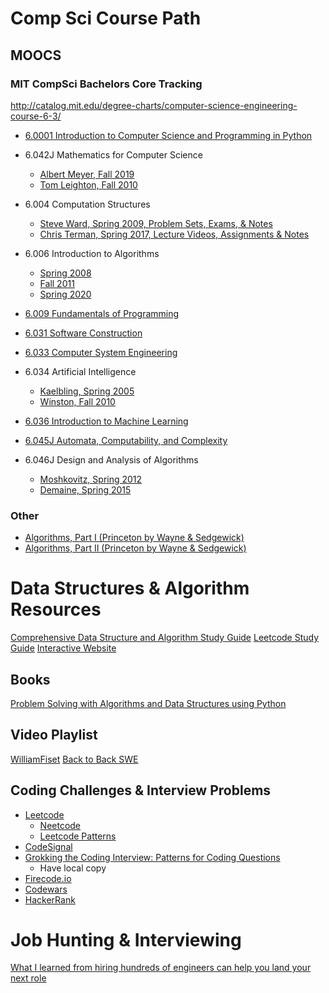 # Comp Sci Course Path

## MOOCS
### MIT CompSci Bachelors Core Tracking
http://catalog.mit.edu/degree-charts/computer-science-engineering-course-6-3/

- [6.0001 Introduction to Computer Science and Programming in Python](https://ocw.mit.edu/courses/6-0001-introduction-to-computer-science-and-programming-in-python-fall-2016/)

- 6.042J Mathematics for Computer Science
    - [Albert Meyer, Fall 2019](https://openlearninglibrary.mit.edu/courses/course-v1:OCW+6.042J+2T2019/about)
    - [Tom Leighton, Fall 2010](https://ocw.mit.edu/courses/6-042j-mathematics-for-computer-science-fall-2010/)

- 6.004 Computation Structures
    - [Steve Ward, Spring 2009, Problem Sets, Exams, & Notes](https://ocw.mit.edu/courses/6-004-computation-structures-spring-2009/pages/syllabus/)
    - [Chris Terman, Spring 2017, Lecture Videos, Assignments & Notes](https://ocw.mit.edu/courses/6-004-computation-structures-spring-2017/)

- 6.006 Introduction to Algorithms
    - [Spring 2008](https://ocw.mit.edu/courses/6-006-introduction-to-algorithms-spring-2008/)
    - [Fall 2011](https://ocw.mit.edu/courses/6-006-introduction-to-algorithms-fall-2011/)
    - [Spring 2020](https://ocw.mit.edu/courses/6-006-introduction-to-algorithms-spring-2020/)

- [6.009 Fundamentals of Programming](https://py.mit.edu/)

- [6.031 Software Construction](https://web.mit.edu/6.031)

- [6.033 Computer System Engineering](https://ocw.mit.edu/courses/6-033-computer-system-engineering-spring-2018/)

- 6.034 Artificial Intelligence
    - [Kaelbling, Spring 2005](https://ocw.mit.edu/courses/6-034-artificial-intelligence-spring-2005/)
    - [Winston, Fall 2010](https://ocw.mit.edu/courses/6-034-artificial-intelligence-fall-2010/)

- [6.036 Introduction to Machine Learning](https://ocw.mit.edu/courses/6-036-introduction-to-machine-learning-fall-2020/)

- [6.045J Automata, Computability, and Complexity](https://ocw.mit.edu/courses/6-045j-automata-computability-and-complexity-spring-2011/)

- 6.046J Design and Analysis of Algorithms
    - [Moshkovitz, Spring 2012](https://ocw.mit.edu/courses/6-046j-design-and-analysis-of-algorithms-spring-2012/)
    - [Demaine, Spring 2015](https://ocw.mit.edu/courses/6-046j-design-and-analysis-of-algorithms-spring-2015/)

### Other
- [Algorithms, Part I (Princeton by Wayne & Sedgewick)](https://www.coursera.org/learn/algorithms-part1)
- [Algorithms, Part II (Princeton by Wayne & Sedgewick)](https://www.coursera.org/learn/algorithms-part2)

# Data Structures & Algorithm Resources
[Comprehensive Data Structure and Algorithm Study Guide](https://leetcode.com/discuss/general-discussion/494279/comprehensive-data-structure-and-algorithm-study-guide)
[Leetcode Study Guide](https://www.reddit.com/r/cscareerquestions/comments/eb1e2b/my_leetcode_study_guide/?sort=new)
[Interactive Website](https://www.redblobgames.com/)

## Books
[Problem Solving with Algorithms and Data Structures using Python](https://runestone.academy/ns/books/published/pythonds/index.html#)

## Video Playlist
[WilliamFiset](https://www.youtube.com/playlist?list=PLDV1Zeh2NRsB6SWUrDFW2RmDotAfPbeHu)
[Back to Back SWE](https://www.youtube.com/c/BackToBackSWE/videos)

## Coding Challenges & Interview Problems
- [Leetcode](https://leetcode.com)
    - [Neetcode](https://neetcode.io/)
    - [Leetcode Patterns](https://seanprashad.com/leetcode-patterns/)
- [CodeSignal](https://codesignal.com)
- [Grokking the Coding Interview: Patterns for Coding Questions](https://www.educative.io/courses/grokking-the-coding-interview)
    - Have local copy
- [Firecode.io]()
- [Codewars](https://www.codewars.com)
- [HackerRank](https://www.hackerrank.com)

# Job Hunting & Interviewing
[What I learned from hiring hundreds of engineers can help you land your next role](https://stackoverflow.blog/2020/09/23/hiring-jobs-candidates-software-coding-programmers-teresa-dietrich/)
